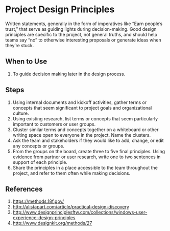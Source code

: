 # Project Design Principles
Written statements, generally in the form of imperatives like “Earn people’s trust,” that serve as guiding lights during decision-making. Good design principles are specific to the project, not general truths, and should help teams say “no” to otherwise interesting proposals or generate ideas when they’re stuck.

## When to Use
1. To guide decision making later in the design process.

## Steps
1. Using internal documents and kickoff activities, gather terms or concepts that seem significant to project goals and organizational culture.
2. Using existing research, list terms or concepts that seem particularly important to customers or user groups.
3. Cluster similar terms and concepts together on a whiteboard or other writing space open to everyone in the project. Name the clusters.
4. Ask the team and stakeholders if they would like to add, change, or edit any concepts or groups.
5. From the groups on the board, create three to five final principles. Using evidence from partner or user research, write one to two sentences in support of each principle.
6. Share the principles in a place accessible to the team throughout the project, and refer to them often while making decisions.

## References
1. https://methods.18f.gov/
2. http://alistapart.com/article/practical-design-discovery
3. http://www.designprinciplesftw.com/collections/windows-user-experience-design-principles
4. http://www.designkit.org/methods/27